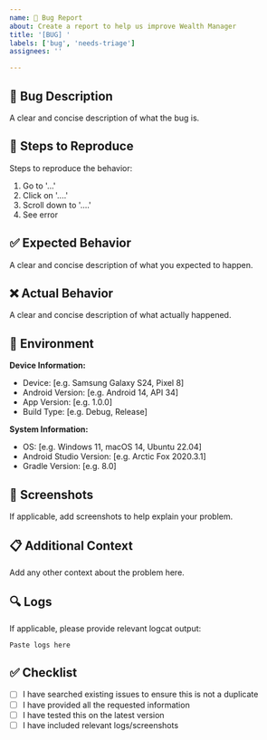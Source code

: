 ```yaml
---
name: 🐛 Bug Report
about: Create a report to help us improve Wealth Manager
title: '[BUG] '
labels: ['bug', 'needs-triage']
assignees: ''

---
```


## 🐛 Bug Description
A clear and concise description of what the bug is.

## 🔄 Steps to Reproduce
Steps to reproduce the behavior:
1. Go to '...'
2. Click on '....'
3. Scroll down to '....'
4. See error

## ✅ Expected Behavior
A clear and concise description of what you expected to happen.

## ❌ Actual Behavior
A clear and concise description of what actually happened.

## 📱 Environment
**Device Information:**
- Device: [e.g. Samsung Galaxy S24, Pixel 8]
- Android Version: [e.g. Android 14, API 34]
- App Version: [e.g. 1.0.0]
- Build Type: [e.g. Debug, Release]

**System Information:**
- OS: [e.g. Windows 11, macOS 14, Ubuntu 22.04]
- Android Studio Version: [e.g. Arctic Fox 2020.3.1]
- Gradle Version: [e.g. 8.0]

## 📸 Screenshots
If applicable, add screenshots to help explain your problem.

## 📋 Additional Context
Add any other context about the problem here.

## 🔍 Logs
If applicable, please provide relevant logcat output:

```
Paste logs here
```

## ✅ Checklist
- [ ] I have searched existing issues to ensure this is not a duplicate
- [ ] I have provided all the requested information
- [ ] I have tested this on the latest version
- [ ] I have included relevant logs/screenshots
